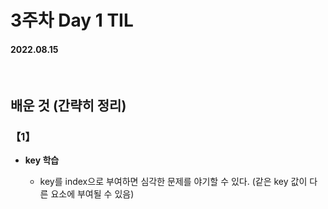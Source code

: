 # 3주차 Day 1 TIL

#### 2022.08.15

<br/>

## 배운 것 (간략히 정리)

### 【1】 

- <strong>key 학습</strong>

    - key를 index으로 부여하면 심각한 문제를 야기할 수 있다. (같은 key 값이 다른 요소에 부여될 수 있음)